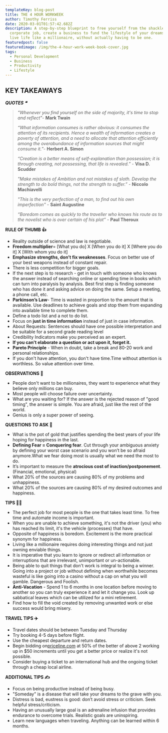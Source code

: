```yaml
---
templateKey: blog-post
title: THE 4 HOUR WORKWEEK
author: Timothy Ferriss
date: 2020-03-01T01:57:42.682Z
description: A step-by-step blueprint to free yourself from the shackles of a
  corporate job, create a business to fund the lifestyle of your dreams, and
  live life like a millionaire, without actually having to be one.
featuredpost: false
featuredimage: /img/the-4-hour-work-week-book-cover.jpg
tags:
  - Personal Development
  - Business
  - Productivity
  - Lifestyle
---
```


## KEY TAKEAWAYS 

**_QUOTES ❝_**

> _"Whenever you find yourself on the side of majority, it's time to stop and reflect"_- **Mark Twain**
>
> _“What information consumes is rather obvious: it consumes the attention of its recipients. Hence a wealth of information creates a poverty of attention, and a need to allocate that attention efficiently among the overabundance of information sources that might consume it.”_- **Herbert A. Simon**
>
> _“Creation is a better means of self-explanation than possession; it is through creating, not possessing, that life is revealed.”_ - **Visa D. Scudder**
>
> _"Make mistakes of Ambition and not mistakes of sloth. Develop the strength to do bold things, not the strength to suffer.”_ - **Niccolo Machiavelli**
>
> _"This is the very perfection of a man, to find out his own imperfection"_ - **Saint Augustine**
>
> _“Boredom comes as quickly to the traveller who knows his route as to the novelist who is over certain of his plot”_ - **Paul Theroux**

**RULE OF THUMB 👍**

-   Reality outside of science and law is negotiable.
-   **Freedom multiplier**= \[What you do] X \[When you do it] X \[Where you do it] X \[With whom you do it]
-   **Emphasize strengths, don’t fix weaknesses**. Focus on better use of your best weapons instead of constant repair.
-   There is less competition for bigger goals.
-   If the next step is to research - get in touch with someone who knows the answer instead of searching online or spending time in books which can turn into paralysis by analysis. Best first step is finding someone who has done it and asking advice on doing the same. Setup a meeting, a phone call, etc.
-   **Parkinson’s Law**- Time is wasted in proportion to the amount that is available. Use deadlines to achieve goals and stop them from expanding into available time to complete them.
-   Define a todo list and a not to do list.
-   Focus on **just in time information** instead of just in case information.
-   About Requests: Sentences should have one possible interpretation and be suitable for a second grade reading level
-   Credibility Indicators make you perceived as an expert.
-   **If you can't elaborate a question or act upon it, forget it.**
-   **Pareto Principle** - When in doubt, take a break and 80-20 work and personal relationships.
-   If you don't have attention, you don't have time.Time without attention is worthless. So value attention over time.

**OBSERVATIONS 👀**

-   People don't want to be millionaires, they want to experience what they believe only millions can buy.
-   Most people will choose failure over uncertainty.
-   What are you waiting for? If the answer is the rejected reason of "good timing", the answer is simple. You are afraid, just like the rest of the world.
-   Genius is only a super power of seeing.

**QUESTIONS TO ASK 💬**

-   What is the pot of gold that justifies spending the best years of your life hoping for happiness in the last.
-   **Defining Fear = Conquering fear**. Cut through your ambiguous anxiety by defining your worst case scenario and you won’t be so afraid anymore.What we fear doing most is usually what we need the most to do.
-   It’s important to measure the **atrocious cost of inaction/postponement**. (Financial, emotional, physical)
-   What 20% of the sources are causing 80% of my problems and unhappiness.
-   What 20% of the sources are causing 80% of my desired outcomes and happiness.

**TIPS 💁‍♂️**

-   The perfect job for most people is the one that takes least time. To free time and automate income is important.
-   When you are unable to achieve something, it's not the driver (you) who has reached its limit, it's the vehicle (processes) that have.
-   Opposite of happiness is boredom. Excitement is the more practical synonym for happiness.
-   Living like a millionaire requires doing interesting things and not just owning enviable things.
-   It is imperative that you learn to ignore or redirect all information or interruptions that are irrelevant, unimportant or un-actionable.
-   Being able to quit things that don't work is integral to being a winner. Going into a project or job without defining when worthwhile becomes wasteful is like going into a casino without a cap on what you will gamble. Dangerous and Foolish.
-   **Anti-Vacation** - Spend 1 to 6 months in one location before moving to another so you can truly experience it and let it change you. Look up sabbatical leaves which can be utilized for a mini retirement.
-   Find how to fill the void created by removing unwanted work or else success would bring misery.

**TRAVEL TIPS ✈️**

-   Travel dates should be between Tuesday and Thursday
-   Try booking 4-5 days before flight.
-   Use the cheapest departure and return dates.
-   Begin bidding on[priceline.com](http://priceline.com/) at 50% of the better of above 2 working up in \$50 increments until you get a better price or realize it's not possible.
-   Consider buying a ticket to an international hub and the ongoing ticket through a cheap local airline.

**ADDITIONAL TIPS ✍️**

-   Focus on being productive instead of being busy.
-   "Someday" is a disease that will take your dreams to the grave with you.
-   Distress is bad, eustress is good: don’t avoid stress or criticism. Seek helpful stress/criticism.
-   Having an unusually large goal is an adrenaline infusion that provides endurance to overcome trials. Realistic goals are uninspiring.
-   Learn new languages when traveling. Anything can be learned within 6 months.
